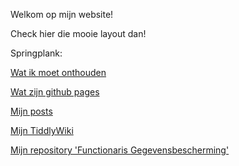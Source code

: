 Welkom op mijn website!

Check hier die mooie layout dan!

Springplank:

[Wat ik moet onthouden](https://bartfennema.github.io/remember.html) 

[Wat zijn github pages](https://bartfennema.github.io/info.html)

[Mijn posts](https://bartfennema.github.io/bloglist.html)

[Mijn TiddlyWiki](https://bartfennema.github.io/TiddlyWiki.html)

[Mijn repository 'Functionaris Gegevensbescherming'](https://github.com/bartfennema/Functionaris-Gegevensbescherming)

